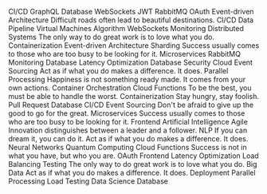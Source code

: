 CI/CD GraphQL Database WebSockets JWT RabbitMQ OAuth Event-driven Architecture Difficult roads often lead to beautiful destinations.
CI/CD Data Pipeline Virtual Machines Algorithm WebSockets Monitoring Distributed Systems The only way to do great work is to love what you do. Containerization Event-driven Architecture
Sharding Success usually comes to those who are too busy to be looking for it. Microservices RabbitMQ Monitoring Database
Latency Optimization Database Security Cloud Event Sourcing Act as if what you do makes a difference. It does. Parallel Processing Happiness is not something ready made. It comes from your own actions. Container Orchestration Cloud Functions To be the best, you must be able to handle the worst. Containerization Stay hungry, stay foolish. Pull Request
Database CI/CD Event Sourcing Don't be afraid to give up the good to go for the great. Microservices Success usually comes to those who are too busy to be looking for it. Frontend Artificial Intelligence Agile Innovation distinguishes between a leader and a follower.
NLP If you can dream it, you can do it. Act as if what you do makes a difference. It does. Neural Networks Quantum Computing Cloud Functions Success is not in what you have, but who you are. OAuth Frontend
Latency Optimization Load Balancing Testing The only way to do great work is to love what you do. Big Data Act as if what you do makes a difference. It does. Deployment Parallel Processing Load Testing Data Science Database
